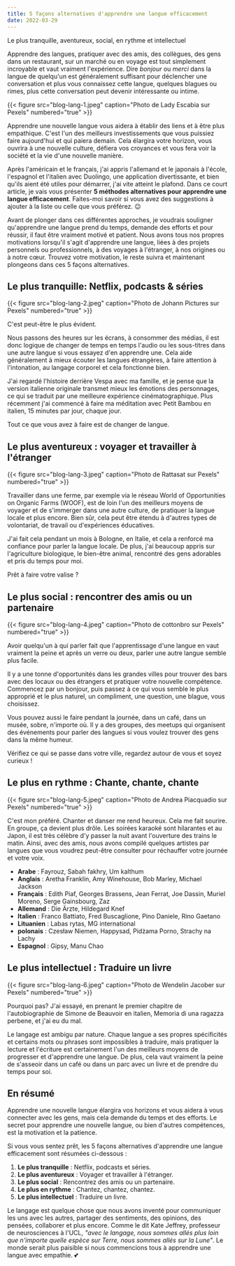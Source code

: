```yaml
---
title: 5 façons alternatives d'apprendre une langue efficacement
date: 2022-03-29
---
```


Le plus tranquille, aventureux, social, en rythme et intellectuel

<!--more-->

Apprendre des langues, pratiquer avec des amis, des collègues, des gens dans un restaurant, sur un marché ou en voyage est tout simplement incroyable et vaut vraiment l'expérience. Dire <i>bonjour</i> ou <i>merci</i> dans la langue de quelqu'un est généralement suffisant pour déclencher une conversation et plus vous connaissez cette langue, quelques blagues ou rimes, plus cette conversation peut devenir intéressante ou intime.

{{< figure src="blog-lang-1.jpeg" caption="Photo de Lady Escabia sur Pexels" numbered="true" >}}

Apprendre une nouvelle langue vous aidera à établir des liens et à être plus empathique. C'est l'un des meilleurs investissements que vous puissiez faire aujourd'hui et qui paiera demain. Cela élargira votre horizon, vous ouvrira à une nouvelle culture, défiera vos croyances et vous fera voir la société et la vie d'une nouvelle manière.

Après l'américain et le français, j'ai appris l'allemand et le japonais à l'école, l'espagnol et l'italien avec Duolingo, une application divertissante, et bien qu'ils aient été utiles pour démarrer, j'ai vite atteint le plafond. Dans ce court article, je vais vous présenter <b>5 méthodes alternatives pour apprendre une langue efficacement</b>. Faites-moi savoir si vous avez des suggestions à ajouter à la liste ou celle que vous préférez. 😉

Avant de plonger dans ces différentes approches, je voudrais souligner qu'apprendre une langue prend du temps, demande des efforts et pour réussir, il faut être vraiment motivé et patient. Nous avons tous nos propres motivations lorsqu'il s'agit d'apprendre une langue, liées à des projets personnels ou professionnels, à des voyages à l'étranger, à nos origines ou à notre cœur. Trouvez votre motivation, le reste suivra et maintenant plongeons dans ces 5 façons alternatives.

## Le plus tranquille: Netflix, podcasts & séries

{{< figure src="blog-lang-2.jpeg" caption="Photo de Johann Pictures sur Pexels" numbered="true" >}}

C'est peut-être le plus évident.

Nous passons des heures sur les écrans, à consommer des médias, il est donc logique de changer de temps en temps l'audio ou les sous-titres dans une autre langue si vous essayez d'en apprendre une. Cela aide généralement à mieux écouter les langues étrangères, à faire attention à l'intonation, au langage corporel et cela fonctionne bien.

J'ai regardé l'histoire derrière Vespa avec ma famille, et je pense que la version italienne originale transmet mieux les émotions des personnages, ce qui se traduit par une meilleure expérience cinématographique. Plus récemment j'ai commencé à faire ma méditation avec Petit Bambou en italien, 15 minutes par jour, chaque jour.

Tout ce que vous avez à faire est de changer de langue.

## Le plus aventureux : voyager et travailler à l'étranger

{{< figure src="blog-lang-3.jpeg" caption="Photo de Rattasat sur Pexels" numbered="true" >}}

Travailler dans une ferme, par exemple via le réseau World of Opportunities on Organic Farms (WOOF), est de loin l'un des meilleurs moyens de voyager et de s'immerger dans une autre culture, de pratiquer la langue locale et plus encore. Bien sûr, cela peut être étendu à d'autres types de volontariat, de travail ou d'expériences éducatives.

J'ai fait cela pendant un mois à Bologne, en Italie, et cela a renforcé ma confiance pour parler la langue locale. De plus, j'ai beaucoup appris sur l'agriculture biologique, le bien-être animal, rencontré des gens adorables et pris du temps pour moi.

Prêt à faire votre valise ?

## Le plus social : rencontrer des amis ou un partenaire

{{< figure src="blog-lang-4.jpeg" caption="Photo de cottonbro sur Pexels" numbered="true" >}}

Avoir quelqu'un à qui parler fait que l'apprentissage d'une langue en vaut vraiment la peine et après un verre ou deux, parler une autre langue semble plus facile.

Il y a une tonne d'opportunités dans les grandes villes pour trouver des bars avec des locaux ou des étrangers et pratiquer votre nouvelle compétence. Commencez par un bonjour, puis passez à ce qui vous semble le plus approprié et le plus naturel, un compliment, une question, une blague, vous choisissez.

Vous pouvez aussi le faire pendant la journée, dans un café, dans un musée, sobre, n'importe où. Il y a des groupes, des meetups qui organisent des événements pour parler des langues si vous voulez trouver des gens dans la même humeur.

Vérifiez ce qui se passe dans votre ville, regardez autour de vous et soyez curieux !

## Le plus en rythme : Chante, chante, chante

{{< figure src="blog-lang-5.jpeg" caption="Photo de Andrea Piacquadio sur Pexels" numbered="true" >}}

C'est mon préféré. Chanter et danser me rend heureux. Cela me fait sourire. En groupe, ça devient plus drôle. Les soirées karaoké sont hilarantes et au Japon, il est très célèbre d'y passer la nuit avant l'ouverture des trains le matin. Ainsi, avec des amis, nous avons compilé quelques artistes par langues que vous voudrez peut-être consulter pour réchauffer votre journée et votre voix.

- <b>Arabe</b> : Fayrouz, Sabah fakhry, Um kalthum
- <b>Anglais</b> : Aretha Franklin, Amy Winehouse, Bob Marley, Michael Jackson
- <b>Français</b> : Edith Piaf, Georges Brassens, Jean Ferrat, Joe Dassin, Muriel Moreno, Serge Gainsbourg, Zaz
- <b>Allemand</b> : Die Ärzte, Hildegard Knef
- <b>Italien</b> : Franco Battiato, Fred Buscaglione, Pino Daniele, Rino Gaetano
- <b>Lituanien</b> : Labas rytas, MG international
- <b>polonais</b> : Czesław Niemen, Happysad, Pidżama Porno, Strachy na Lachy
- <b>Espagnol</b> : Gipsy, Manu Chao

## Le plus intellectuel : Traduire un livre

{{< figure src="blog-lang-6.jpeg" caption="Photo de Wendelin Jacober sur Pexels" numbered="true" >}}

Pourquoi pas? J'ai essayé, en prenant le premier chapitre de l'autobiographie de Simone de Beauvoir en italien, Memoria di una ragazza perbene, et j'ai eu du mal.

Le langage est ambigu par nature. Chaque langue a ses propres spécificités et certains mots ou phrases sont impossibles à traduire, mais pratiquer la lecture et l'écriture est certainement l'un des meilleurs moyens de progresser et d'apprendre une langue. De plus, cela vaut vraiment la peine de s'asseoir dans un café ou dans un parc avec un livre et de prendre du temps pour soi.

## En résumé
Apprendre une nouvelle langue élargira vos horizons et vous aidera à vous connecter avec les gens, mais cela demande du temps et des efforts. Le secret pour apprendre une nouvelle langue, ou bien d'autres compétences, est la motivation et la patience.

Si vous vous sentez prêt, les 5 façons alternatives d'apprendre une langue efficacement sont résumées ci-dessous :

1. <b>Le plus tranquille</b> : Netflix, podcasts et séries.
2. <b>Le plus aventureux</b> : Voyager et travailler à l'étranger.
3. <b>Le plus social</b> : Rencontrez des amis ou un partenaire.
4. <b>Le plus en rythme</b> : Chantez, chantez, chantez.
5. <b>Le plus intellectuel</b> : Traduire un livre.

Le langage est quelque chose que nous avons inventé pour communiquer les uns avec les autres, partager des sentiments, des opinions, des pensées, collaborer et plus encore. Comme le dit Kate Jeffrey, professeur de neurosciences à l'UCL, <i>"avec le langage, nous sommes allés plus loin que n'importe quelle espèce sur Terre, nous sommes allés sur la Lune"</i>. Le monde serait plus paisible si nous commencions tous à apprendre une langue avec empathie. 💕